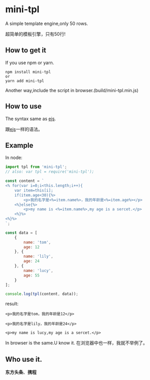 # mini-tpl
A simple template engine,only 50 rows.

超简单的模板引擎，只有50行!

## How to get it
If you use npm or yarn.

    npm install mini-tpl
    or
    yarn add mini-tpl

Another way,include the script in browser.(build/mini-tpl.min.js)

## How to use
The syntax same as [ejs](https://github.com/tj/ejs). 

跟[ejs](https://github.com/tj/ejs)一样的语法。

## Example
In node:
```js
import tpl from 'mini-tpl';
// also: var tpl = require('mini-tpl');

const content = `
<% for(var i=0;i<this.length;i++){
    var item=this[i];
    if(item.age<30){%>
        <p>我的名字是<%=item.name%>，我的年龄是<%=item.age%></p>
    <%}else{%>
        <p>my name is <%=item.name%>,my age is a sercet.</p>
    <%}%>
<%}%>
`;

const data = [
    {
        name: 'tom',
        age: 12
    }, {
        name: 'lily',
        age: 24
    }, {
        name: 'lucy',
        age: 55
    }
];

console.log(tpl(content, data));
```
result:

    <p>我的名字是tom，我的年龄是12</p>     

    <p>我的名字是lily，我的年龄是24</p>     

    <p>my name is lucy,my age is a sercet.</p>

In browser is the same.U know it.
在浏览器中也一样，我就不举例了。

## Who use it.
**东方头条**、**携程**